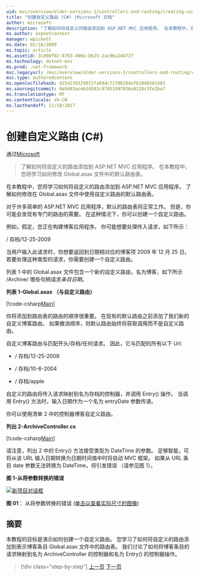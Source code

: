 ```yaml
---
uid: mvc/overview/older-versions-1/controllers-and-routing/creating-custom-routes-cs
title: "创建自定义路由 (C#) |Microsoft 文档"
author: microsoft
description: "了解如何将自定义的路由添加到 ASP.NET MVC 应用程序。 在本教程中，您将学习如何修改 Global.asax 文件中的默认路由表。"
ms.author: aspnetcontent
manager: wpickett
ms.date: 02/16/2009
ms.topic: article
ms.assetid: 3cd08f02-8763-490a-b625-2ac96a24b73f
ms.technology: dotnet-mvc
ms.prod: .net-framework
msc.legacyurl: /mvc/overview/older-versions-1/controllers-and-routing/creating-custom-routes-cs
msc.type: authoredcontent
ms.openlocfilehash: d1542103298f2fa09dc71706284afb18d8381403
ms.sourcegitcommit: 9a9483aceb34591c97451997036a9120c3fe2baf
ms.translationtype: MT
ms.contentlocale: zh-CN
ms.lasthandoff: 11/10/2017
---
```

<a name="creating-custom-routes-c"></a>创建自定义路由 (C#)
====================
通过[Microsoft](https://github.com/microsoft)

> 了解如何将自定义的路由添加到 ASP.NET MVC 应用程序。 在本教程中，您将学习如何修改 Global.asax 文件中的默认路由表。


在本教程中，您将学习如何将自定义的路由添加到 ASP.NET MVC 应用程序。 了解如何修改在 Global.asax 文件中使用自定义路由的默认路由表。

对于许多简单的 ASP.NET MVC 应用程序，默认的路由表将正常工作。 但是，你可能会发现有专门的路由的需要。 在这种情况下，你可以创建一个自定义路由。

例如，假定，您正在构建博客应用程序。 你可能想要处理传入请求，如下所示：

/ 存档/12-25-2009

当用户输入此请求时，你想要返回到日期相对应的博客项 2009 年 12 月 25 日。 若要处理这种类型的请求，你需要创建一个自定义路由。

列表 1 中的 Global.asax 文件包含一个新的自定义路由，名为博客，如下所示 /Archive/ 哪些句柄请求*条目日期*。

**列表 1-Global.asax （与自定义路由）**

[!code-csharp[Main](creating-custom-routes-cs/samples/sample1.cs)]

你将添加到路由表的路由的顺序很重要。 在现有的默认路由之前添加了我们新的自定义博客路由。 如果撤消顺序，则默认路由始终将获取调用而不是自定义路由。

自定义博客路由与匹配开头/存档/任何请求。 因此，它与匹配的所有以下 Url:

- / 存档/12-25-2009

- / 存档/10-6-2004

- / 存档/apple

自定义的路由将传入请求映射到名为存档的控制器，并调用 Entry() 操作。 当调用 Entry() 方法时，输入日期作为一个名为 entryDate 参数传递。

你可以使用清单 2 中的控制器博客自定义路由。

**列出 2-ArchiveController.cs**

[!code-csharp[Main](creating-custom-routes-cs/samples/sample2.cs)]

请注意，列出 2 中的 Entry() 方法接受类型为 DateTime 的参数。 足够智能，可将从该 URL 输入日期转换为日期时间值中时将自动 MVC 框架。 如果从 URL 条目 date 参数无法转换为 DateTime，将引发错误 （请参见图 1）。

**图 1-从将参数转换的错误**


[![新项目对话框](creating-custom-routes-cs/_static/image1.jpg)](creating-custom-routes-cs/_static/image1.png)

**图 01**： 从将参数转换的错误 ([单击以查看实际尺寸的图像](creating-custom-routes-cs/_static/image2.png))


## <a name="summary"></a>摘要

本教程的目标是演示如何创建一个自定义路由。 您学习了如何将自定义的路由添加到表示博客条目 Global.asax 文件中的路由表。 我们讨论了如何将博客条目的请求映射到名为 ArchiveController 的控制器和名为 Entry() 的控制器操作。

>[!div class="step-by-step"]
[上一页](aspnet-mvc-controllers-overview-cs.md)
[下一页](creating-a-route-constraint-cs.md)
